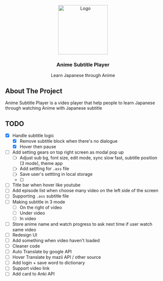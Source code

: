 <div align="center">
  <a href="https://github.com/LostArrows27/anime-subtitle-player">
    <img src="https://i.pinimg.com/736x/0a/77/ab/0a77ab9b741887432031c9d0670ac3f3.jpg" alt="Logo" width="160" height="160">
  </a>
  <h3>Anime Subtitle Player</h3>
<div>Learn Japanese through Anime</div>
</div>

## About The Project

Anime Subtitle Player is a video player that help people to learn Japanese through watching Anime with Japanese subtitle

## TODO

- [x] Handle subtitle logic
  - [x] Remove subtitle block when there's no dialogue
  - [x] Hover then pause
- [ ] Add setting gears on top right screen as modal pop up
  - [ ] Adjust sub bg, font size, edit mode, sync slow fast, subtitle position (3 mode), theme app
  - [ ] Add settting for `.ass` file
  - [ ] Save user's settting in local storage
  - [ ] 
- [ ] Title bar when hover like youtube
- [ ] Add episode list when choose many video on the left side of the screen
- [ ] Supporting `.ass` subtitle file
- [ ] Making subtitle in 3 mode
  - [ ] On the right of video
  - [ ] Under video
  - [ ] In video
- [ ] Store anime name and watch progress to ask next time if user watch same video
- [ ] Redesign UI
- [ ] Add something when video haven't loaded
- [ ] Cleaner code
- [ ] Auto Translate by google API
- [ ] Hover Translate by mazii API / other source
- [ ] Add login + save word to dictionary
- [ ] Support video link
- [ ] Add card to Anki API
